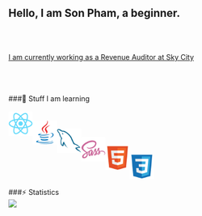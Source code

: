 ## Hello, I am Son Pham, a beginner.

<br>
<br>
<a href="https://www.skycityentertainmentgroup.com/"><p>I am currently working as a Revenue Auditor at Sky City</p></a>
<br>

<br>
<br>
###🔨 Stuff I am learning
<br>
<br>
<a href="https://reactjs.org" target="_blank"><img align="left" src="./images/react-original.svg" alt="React" height="48px" /></a>
<br>
<a href="https://www.java.com/en" target="_blank"><img align="left" src="./images/java-original.svg" alt="Java" height="48px" /></a>
<br>
<a href="https://www.mysql.com" target="_blank"><img align="left" src="./images/mysql-original.svg" alt="MySQL" height="48px" /></a>
<br>
<a href="https://sass-lang.com" target="_blank"><img align="left" src="./images/sass-original.svg" alt="Sass" height="48px" /></a>
<br>
<a href="https://developer.mozilla.org/en-US/docs/Web/HTML" target="_blank"><img align="left" src="./images/html5-original.svg" alt="HTML" height="48px" /></a>
<br>
<a href="https://developer.mozilla.org/en-US/docs/Web/CSS" target="_blank"><img align="left" src="./images/css3-original.svg" alt="CSS" height="48px" /></a>
<br>
<br>
<br>

###⚡️ Statistics
<br>
<img src="https://github-readme-stats.vercel.app/api?username=son-git-est&show_icons=true&theme=tokyonight" />
<br>

